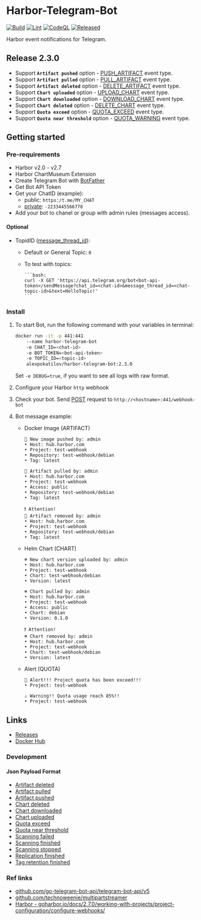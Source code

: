 # Harbor-Telegram-Bot

[![Build](https://github.com/AlexPokatilov/Harbor-Telegram-Bot/actions/workflows/docker.yml/badge.svg)](https://github.com/AlexPokatilov/Harbor-Telegram-Bot/actions/workflows/docker.yml)
[![Lint](https://github.com/AlexPokatilov/Harbor-Telegram-Bot/actions/workflows/golangci-lint.yml/badge.svg)](https://github.com/AlexPokatilov/Harbor-Telegram-Bot/actions/workflows/golangci-lint.yml)
[![CodeQL](https://github.com/AlexPokatilov/Harbor-Telegram-Bot/actions/workflows/github-code-scanning/codeql/badge.svg)](https://github.com/AlexPokatilov/Harbor-Telegram-Bot/actions/workflows/github-code-scanning/codeql)
[![Released](https://github.com/AlexPokatilov/Harbor-Telegram-Bot/actions/workflows/release.yml/badge.svg)](https://github.com/AlexPokatilov/Harbor-Telegram-Bot/actions/workflows/release.yml)

Harbor event notifications for Telegram.

## Release 2.3.0

- Support **`Artifact pushed`** option - [PUSH_ARTIFACT](https://goharbor.io/docs/2.7.0/working-with-projects/project-configuration/configure-webhooks/#:~:text=artifact%20to%20registry-,PUSH_ARTIFACT,-Repository%20namespace%20name) event type.
- Support **`Artifact pulled`** option - [PULL_ARTIFACT](https://goharbor.io/docs/2.7.0/working-with-projects/project-configuration/configure-webhooks/#:~:text=artifact%20from%20registry-,PULL_ARTIFACT,-Repository%20namespace%20name) event type.
- Support **`Artifact deleted`** option - [DELETE_ARTIFACT](https://goharbor.io/docs/2.7.0/working-with-projects/project-configuration/configure-webhooks/#:~:text=artifact%20from%20registry-,DELETE_ARTIFACT,-Repository%20namespace%20name) event type.
- Support **`Chart uploaded`** option - [UPLOAD_CHART](https://goharbor.io/docs/2.7.0/working-with-projects/project-configuration/configure-webhooks/#:~:text=chart%20to%20chartMuseum-,UPLOAD_CHART,-Repository%20name%2C%20chart) event type.
- Support **`Chart downloaded`** option - [DOWNLOAD_CHART](https://goharbor.io/docs/2.7.0/working-with-projects/project-configuration/configure-webhooks/#:~:text=chart%20from%20chartMuseum-,DOWNLOAD_CHART,-Repository%20name%2C%20chart) event type.
- Support **`Chart deleted`** option - [DELETE_CHART](https://goharbor.io/docs/2.7.0/working-with-projects/project-configuration/configure-webhooks/#:~:text=chart%20from%20chartMuseum-,DELETE_CHART,-Repository%20name%2C%20chart) event type.
- Support **`Quota exceed`** option - [QUOTA_EXCEED](https://goharbor.io/docs/2.7.0/working-with-projects/project-configuration/configure-webhooks/#:~:text=Project%20quota%20exceeded-,QUOTA_EXCEED,-Repository%20namespace%20name) event type.
- Support **`Quota near threshold`** option - [QUOTA_WARNING](https://goharbor.io/docs/2.7.0/working-with-projects/project-configuration/configure-webhooks/#:~:text=quota%20near%20threshold-,QUOTA_WARNING,-Repository%20namespace%20name) event type.

## Getting started

### Pre-requirements

- Harbor v2.0 - v2.7
- Harbor ChartMuseum Extension
- Create Telegram Bot with [BotFather](https://core.telegram.org/bots/features#botfather)
- Get Bot API Token
- Get your ChatID (example):
  - public: `https:/t.me/MY_CHAT`
  - [private](https://telegram-bot-sdk.readme.io/reference/getupdates): `-2233445566778`
- Add your bot to chanel or group with admin rules (messages access).

#### Optional

- TopidID ([message_thread_id](https://core.telegram.org/bots/api#message)):

  - Default or General Topic: `0`

  - To test with topics:

        ```bash:
        curl -X GET 'https://api.telegram.org/bot<bot-api-token>/sendMessage?chat_id=<chat-id>&message_thread_id=<chat-topic-id>&text=HelloTopic!'
        ```

### Install

1. To start Bot, run the following command with your variables in terminal:

    ``` bash
    docker run -it -p 441:441
        --name harbor-telegram-bot
        -e CHAT_ID=<chat-id>
        -e BOT_TOKEN=<bot-api-token>
        -e TOPIC_ID=<topic-id>
        alexpokatilov/harbor-telegram-bot:2.3.0
    ```

    Set `-e DEBUG=true`, if you want to see all logs with raw format.

2. Configure your Harbor `http` webhook

3. Check your bot. Send [POST](#json-payload-format) request to `http://<hostname>:441/webhook-bot`
4. Bot message example:

    - Docker Image (ARTIFACT)

        ```text
        🐳 New image pushed by: admin
        • Host: hub.harbor.com
        • Project: test-webhook
        • Repository: test-webhook/debian
        • Tag: latest
        ```

        ```text
        🐳 Artifact pulled by: admin
        • Host: hub.harbor.com
        • Project: test-webhook
        • Access: public
        • Repository: test-webhook/debian
        • Tag: latest
        ```

        ```text
        ❗️ Attention!
        🐳 Artifact removed by: admin
        • Host: hub.harbor.com
        • Project: test-webhook
        • Repository: test-webhook/debian
        • Tag: latest
        ```

    - Helm Chart (CHART)

        ```text
        ☸️ New chart version uploaded by: admin
        • Host: hub.harbor.com
        • Project: test-webhook
        • Chart: test-webhook/debian
        • Version: latest
        ```

        ```text
        ☸️ Chart pulled by: admin
        • Host: hub.harbor.com
        • Project: test-webhook
        • Access: public
        • Chart: debian
        • Version: 0.1.0
        ```

        ```text
        ❗️ Attention!
        ☸️ Chart removed by: admin
        • Host: hub.harbor.com
        • Project: test-webhook
        • Chart: test-webhook/debian
        • Version: latest
        ```

    - Alert (QUOTA)

        ```text
        🚨 Alert!!! Project quota has been exceed!!!
        • Project: test-webhook
        ```

        ```text
        ⚠️ Warning!! Quota usage reach 85%!!
        • Project: test-webhook
        ```

## Links

- [Releases](https://github.com/AlexPokatilov/Harbor-Telegram-Bot/releases)
- [Docker Hub](https://hub.docker.com/r/alexpokatilov/harbor-telegram-bot)

### Development

#### Json Payload Format

- [Artifact deleted](./readme/PayloadFormat/DELETE_ARTIFACT.json)
- [Artifact pulled](./readme/PayloadFormat/PULL_ARTIFACT.json)
- [Artifact pushed](./readme/PayloadFormat/PULL_ARTIFACT.json)
- [Chart deleted](./readme/PayloadFormat/DELETE_CHART.json)
- [Chart downloaded](./readme/PayloadFormat/DOWNLOAD_CHART.json)
- [Chart uploaded](./readme/PayloadFormat/UPLOAD_CHART.json)
- [Quota exceed](./readme/PayloadFormat/QUOTA_EXCEED.json)
- [Quota near threshold](./readme/PayloadFormat/QUOTA_WARNING.json)
- [Scanning failed](./readme/PayloadFormat/SCANNING_FAILED.json)
- [Scanning finished](./readme/PayloadFormat/SCANNING_COMPLETED.json)
- [Scanning stopped](./readme/PayloadFormat/SCANNING_STOPPED.json)
- [Replication finished](./readme/PayloadFormat/REPLICATION.json)
- [Tag retention finished](./readme/PayloadFormat/TAG_RETENTION_FINISHED.json)

### Ref links

- [github.com/go-telegram-bot-api/telegram-bot-api/v5](https://pkg.go.dev/github.com/go-telegram-bot-api/telegram-bot-api/v5@v5.5.1)
- [github.com/technoweenie/multipartstreamer](https://pkg.go.dev/github.com/technoweenie/multipartstreamer@v1.0.1)
- [Harbor - goharbor.io/docs/2.7.0/working-with-projects/project-configuration/configure-webhooks/](https://goharbor.io/docs/2.7.0/working-with-projects/project-configuration/configure-webhooks/)
